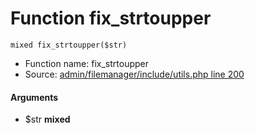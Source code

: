 Function fix_strtoupper
===========================





    mixed fix_strtoupper($str)

* Function name: fix_strtoupper
* Source: [admin/filemanager/include/utils.php line 200](https://github.com/PrestaShop/PrestaShop/blob/1.6.1.1/admin/filemanager/include/utils.php#L200)

#### Arguments
* $str **mixed**

